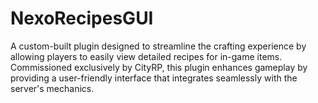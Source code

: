 # NexoRecipesGUI
A custom-built plugin designed to streamline the crafting experience by allowing players to easily view detailed recipes for in-game items. Commissioned exclusively by CityRP, this plugin enhances gameplay by providing a user-friendly interface that integrates seamlessly with the server's mechanics.
